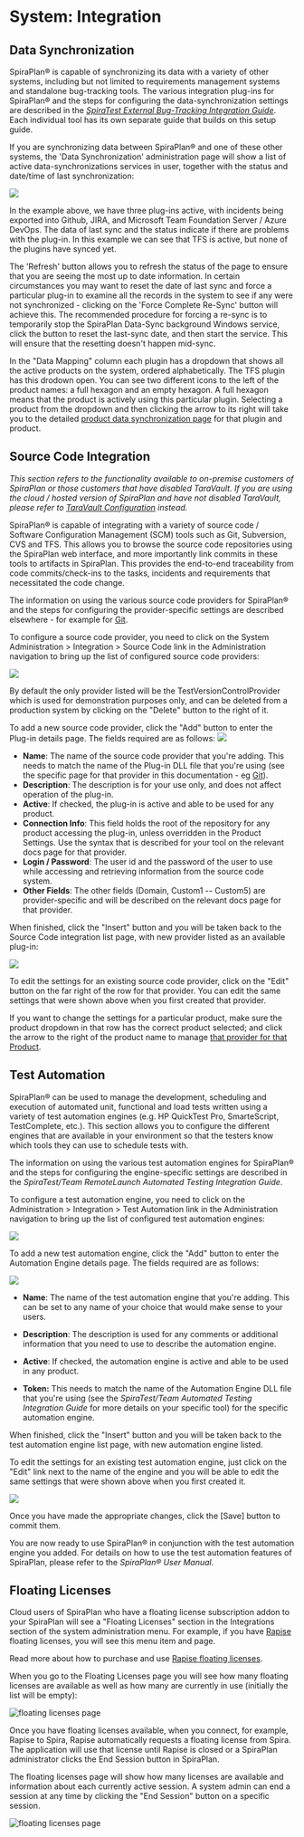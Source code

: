 # System: Integration


## Data Synchronization

SpiraPlan® is capable of synchronizing its data with a variety of other systems, including but not limited to requirements management systems and standalone bug-tracking tools. The various integration plug-ins for SpiraPlan® and the steps for configuring the data-synchronization settings are described in the *[SpiraTest External Bug-Tracking Integration Guide](../External-Bug-Tracking-Integration/Setting-up-Data-Synchronization.md)*. Each individual tool has its own separate guide that builds on this setup guide.

If you are synchronizing data between SpiraPlan® and one of these other systems, the 'Data Synchronization' administration page will show a list of active data-synchronizations services in user, together with the status and date/time of last synchronization:

![](img/System_Integration_Data_Synchronization_List.png)

In the example above, we have three plug-ins active, with incidents being exported into Github, JIRA, and Microsoft Team Foundation Server / Azure DevOps. The data of last sync and the status indicate if there are problems with the plug-in. In this example we can see that TFS is active, but none of the plugins have synced yet.

The 'Refresh' button allows you to refresh the status of the page to ensure that you are seeing the most up to date information. In certain circumstances you may want to reset the date of last sync and force a particular plug-in to examine all the records in the system to see if any were not synchronized - clicking on the 'Force Complete Re-Sync'
button will achieve this. The recommended procedure for forcing a re-sync is to temporarily stop the SpiraPlan Data-Sync background Windows service, click the button to reset the last-sync date, and then start the service. This will ensure that the resetting doesn't happen mid-sync.

In the "Data Mapping" column each plugin has a dropdown that shows all the active products on the system, ordered alphabetically. The TFS plugin has this drodown open. You can see two different icons to the left of the product names: a full hexagon and an empty hexagon. A full hexagon means that the product is actively using this particular plugin. Selecting a product from the dropdown and then clicking the arrow to its right will take you to the detailed [product data synchronization page](Product-General-Settings.md#data-synchronization) for that plugin and product.


## Source Code Integration

*This section refers to the functionality available to on-premise customers of SpiraPlan or those customers that have disabled TaraVault. If you are using the cloud / hosted version of SpiraPlan and have not disabled TaraVault, please refer to [TaraVault Configuration](../System/#taravault) instead.*

SpiraPlan® is capable of integrating with a variety of source code / Software Configuration Management (SCM) tools such as Git, Subversion, CVS and TFS. This allows you to browse the source code repositories using the SpiraPlan web interface, and more importantly link commits in these tools to artifacts in SpiraPlan. This provides the end-to-end traceability from code commits/check-ins to the tasks, incidents and requirements that necessitated the code change.

The information on using the various source code providers for SpiraPlan® and the steps for configuring the provider-specific settings are described elsewhere - for example for [Git](../../Version-Control-Integration/Integrating-with-Git/).

To configure a source code provider, you need to click on the System Administration \> Integration \> Source Code link in the Administration navigation to bring up the list of configured source code providers:

![](img/System_Integration_76.png)

By default the only provider listed will be the TestVersionControlProvider which is used for demonstration purposes only, and can be deleted from a production system by clicking on the "Delete" button to the right of it.

To add a new source code provider, click the "Add" button to enter the Plug-in details page. The fields required are as follows:
![](img/System_Integration_77.png)

-   **Name**: The name of the source code provider that you're adding. This needs to match the name of the Plug-in DLL file that you're using (see the specific page for that provider in this documentation - eg [Git](../../Version-Control-Integration/Integrating-with-Git/)).
-   **Description**: The description is for your use only, and does not affect operation of the plug-in.
-   **Active**: If checked, the plug-in is active and able to be used for any product.
-   **Connection Info**: This field holds the root of the repository for any product accessing the plug-in, unless overridden in the Product Settings. Use the syntax that is described for your tool on the relevant docs page for that provider. 
-   **Login / Password**: The user id and the password of the user to use while accessing and retrieving information from the source code system.
-   **Other Fields**: The other fields (Domain, Custom1 -- Custom5) are provider-specific and will be described on the relevant docs page for that provider.

When finished, click the "Insert" button and you will be taken back to the Source Code integration list page, with new provider listed as an available plug-in:

![](img/System_Integration_78.png)

To edit the settings for an existing source code provider, click on the "Edit" button on the far right of the row for that provider. You can edit the same settings that were shown above when you first created that provider.

If you want to change the settings for a particular product, make sure the product dropdown in that row has the correct product selected; and click the arrow to the right of the product name to manage [that provider for that Product](../Product-General-Settings/#source-code).


## Test Automation

SpiraPlan® can be used to manage the development, scheduling and execution of automated unit, functional and load tests written using a variety of test automation engines (e.g. HP QuickTest Pro, SmarteScript, TestComplete, etc.). This section allows you to configure the different engines that are available in your environment so that the testers know which tools they can use to schedule tests with.

The information on using the various test automation engines for SpiraPlan® and the steps for configuring the engine-specific settings are described in the *SpiraTest/Team RemoteLaunch Automated Testing Integration Guide*.

To configure a test automation engine, you need to click on the Administration \> Integration \> Test Automation link in the Administration navigation to bring up the list of configured test automation engines:

![](img/System_Integration_79.png)

To add a new test automation engine, click the "Add" button to enter the Automation Engine details page. The fields required are as follows:

![](img/System_Integration_80.png)

-   **Name**: The name of the test automation engine that you're adding. This can be set to any name of your choice that would make sense to your users.

-   **Description**: The description is used for any comments or additional information that you need to use to describe the automation engine.

-   **Active**: If checked, the automation engine is active and able to be used in any product.

-   **Token:** This needs to match the name of the Automation Engine DLL file that you're using (see the *SpiraTest/Team Automated Testing Integration Guide* for more details on your specific tool) for the specific automation engine.

When finished, click the "Insert" button and you will be taken back to the test automation engine list page, with new automation engine listed.

To edit the settings for an existing test automation engine, just click on the "Edit" link next to the name of the engine and you will be able to edit the same settings that were shown above when you first created it.

![](img/System_Integration_81.png)

Once you have made the appropriate changes, click the \[Save\] button to commit them.

You are now ready to use SpiraPlan® in conjunction with the test automation engine you added. For details on how to use the test automation features of SpiraPlan, please refer to the *SpiraPlan® User Manual*.


## Floating Licenses
Cloud users of SpiraPlan who have a floating license subscription addon to your SpiraPlan will see a "Floating Licenses" section in the Integrations section of the system administration menu. For example, if you have [Rapise](https://www.inflectra.com/Rapise/) floating licenses, you will see this menu item and page.

Read more about how to purchase and use [Rapise floating licenses](https://rapisedoc.inflectra.com/Manuals/Rapise_Installation_Guide/#floating-license).

When you go to the Floating Licenses page you will see how many floating licenses are available as well as how many are currently in use (initially the list will be empty):

![floating licenses page](img/System_Integration_floating_licenses.png)

Once you have floating licenses available, when you connect, for example, Rapise to Spira, Rapise automatically requests a floating license from Spira. The application will use that license until Rapise is closed or a SpiraPlan administrator clicks the End Session button in SpiraPlan.

The floating licenses page will show how many licenses are available and information about each currently active session. A system admin can end a session at any time by clicking the "End Session" button on a specific session.

![floating licenses page](img/System_Integration_floating_licenses2.png)